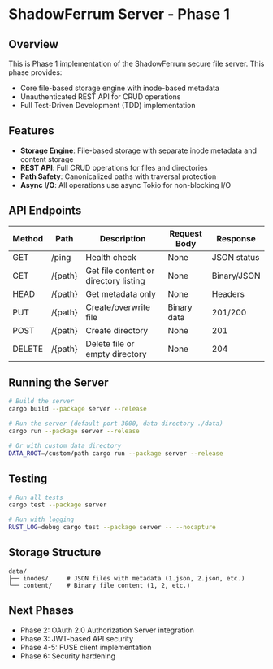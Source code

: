 # ShadowFerrum Server - Phase 1

## Overview
This is Phase 1 implementation of the ShadowFerrum secure file server. This phase provides:
- Core file-based storage engine with inode-based metadata
- Unauthenticated REST API for CRUD operations
- Full Test-Driven Development (TDD) implementation

## Features
- **Storage Engine**: File-based storage with separate inode metadata and content storage
- **REST API**: Full CRUD operations for files and directories
- **Path Safety**: Canonicalized paths with traversal protection
- **Async I/O**: All operations use async Tokio for non-blocking I/O

## API Endpoints

| Method | Path      | Description                           | Request Body | Response |
|--------|-----------|---------------------------------------|-------------|----------|
| GET    | /ping     | Health check                          | None        | JSON status |
| GET    | /{path}   | Get file content or directory listing | None        | Binary/JSON |
| HEAD   | /{path}   | Get metadata only                    | None        | Headers |
| PUT    | /{path}   | Create/overwrite file                | Binary data | 201/200 |
| POST   | /{path}   | Create directory                      | None        | 201 |
| DELETE | /{path}   | Delete file or empty directory       | None        | 204 |

## Running the Server

```bash
# Build the server
cargo build --package server --release

# Run the server (default port 3000, data directory ./data)
cargo run --package server --release

# Or with custom data directory
DATA_ROOT=/custom/path cargo run --package server --release
```

## Testing

```bash
# Run all tests
cargo test --package server

# Run with logging
RUST_LOG=debug cargo test --package server -- --nocapture
```

## Storage Structure

```
data/
├── inodes/     # JSON files with metadata (1.json, 2.json, etc.)
└── content/    # Binary file content (1, 2, etc.)
```

## Next Phases
- Phase 2: OAuth 2.0 Authorization Server integration
- Phase 3: JWT-based API security
- Phase 4-5: FUSE client implementation
- Phase 6: Security hardening